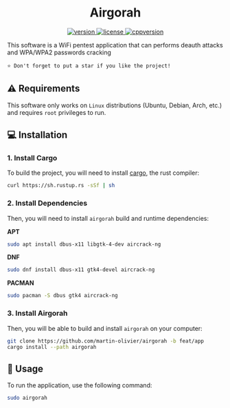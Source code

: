 <h1 align="center">
  Airgorah
</h1>
<p align="center">
  <a href="https://github.com/martin-olivier/airgorah/releases/tag/v0.1.0">
    <img src="https://img.shields.io/badge/Version-0.1.0-blue.svg" alt="version"/>
  </a>
  <a href="https://github.com/martin-olivier/airgorah/blob/main/LICENSE">
    <img src="https://img.shields.io/badge/License-MIT-darkgreen.svg" alt="license"/>
  </a>
  <a href="https://www.rust-lang.org/">
    <img src="https://img.shields.io/badge/Language-Rust-orange.svg" alt="cppversion"/>
  </a>
</p>

This software is a WiFi pentest application that can performs deauth attacks and WPA/WPA2 passwords cracking

`⭐ Don't forget to put a star if you like the project!`

## ⚠️ Requirements
This software only works on `Linux` distributions (Ubuntu, Debian, Arch, etc.) and requires `root` privileges to run.

## 💻 Installation

### 1. Install Cargo

To build the project, you will need to install [cargo](https://www.rust-lang.org/tools/install), the rust compiler:

```sh
curl https://sh.rustup.rs -sSf | sh
```

### 2. Install Dependencies

Then, you will need to install `airgorah` build and runtime dependencies:

**APT**
```sh
sudo apt install dbus-x11 libgtk-4-dev aircrack-ng
```

**DNF**
```sh
sudo dnf install dbus-x11 gtk4-devel aircrack-ng
```

**PACMAN**
```sh
sudo pacman -S dbus gtk4 aircrack-ng
```

### 3. Install Airgorah

Then, you will be able to build and install `airgorah` on your computer:

```sh
git clone https://github.com/martin-olivier/airgorah -b feat/app
cargo install --path airgorah
```

## 🚀 Usage

To run the application, use the following command:

```sh
sudo airgorah
```
